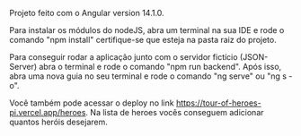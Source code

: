 Projeto feito com o Angular version 14.1.0.

Para instalar os módulos do nodeJS, abra um terminal na sua IDE e rode o comando "npm install" certifique-se que esteja na pasta raiz do projeto.

Para conseguir rodar a aplicação junto com o servidor fictício (JSON-Server) abra o terminal e rode o comando "npm run backend". Após isso, abra uma nova guia no seu terminal e rode o comando "ng serve" ou "ng s -o".

Você também pode acessar o deploy no link https://tour-of-heroes-pi.vercel.app/heroes. Na lista de heroes vocês conseguem adicionar quantos heróis desejarem.
